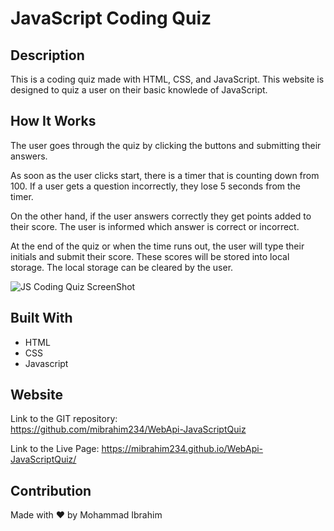 # JavaScript Coding Quiz

## Description
This is a coding quiz made with HTML, CSS, and JavaScript. 
This website is designed to quiz a user on their basic knowlede of JavaScript. 

## How It Works 
The user goes through the quiz by clicking the buttons and submitting their answers. <br>

As soon as the user clicks start, there is a timer that is counting down from 100. If a user gets a question incorrectly, they lose 5 seconds from the timer.  <br>


On the other hand, if the user answers correctly they get points added to their score. The user is informed which answer is correct or incorrect. <br>

At the end of the quiz or when the time runs out, the user will type their initials and submit their score. 
 These scores will be stored into local storage. 
 The local storage can be cleared by the user. 
 
 ![JS Coding Quiz ScreenShot]()

## Built With
* HTML
* CSS
* Javascript

## Website
Link to the GIT repository: <br>
https://github.com/mibrahim234/WebApi-JavaScriptQuiz

Link to the Live Page: https://mibrahim234.github.io/WebApi-JavaScriptQuiz/
## Contribution
Made with ❤️ by Mohammad Ibrahim
